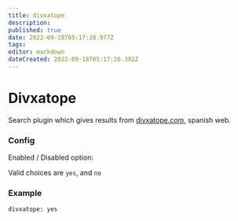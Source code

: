 ```yaml
---
title: divxatope
description: 
published: true
date: 2022-09-18T05:17:28.977Z
tags: 
editor: markdown
dateCreated: 2022-09-18T05:17:26.392Z
---
```


# Divxatope
Search plugin which gives results from [divxatope.com](http://divxatope.com/), spanish web.
### Config
Enabled / Disabled option:

Valid choices are `yes`, and `no`



### Example
```
divxatope: yes
```